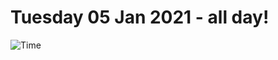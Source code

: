# Tuesday 05 Jan 2021 - all day!
![Time](https://github.com/rich-ctm/today/workflows/Time/badge.svg)

